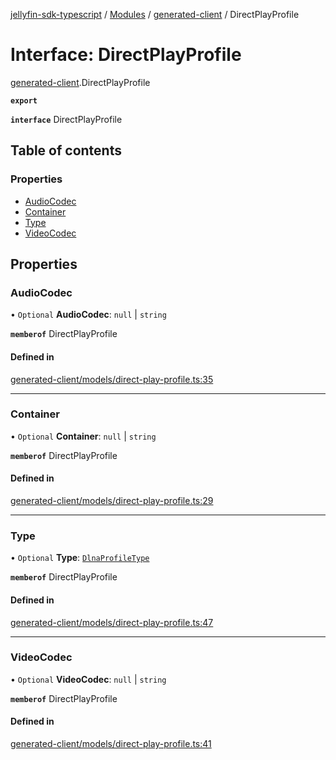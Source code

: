 [jellyfin-sdk-typescript](../README.md) / [Modules](../modules.md) / [generated-client](../modules/generated_client.md) / DirectPlayProfile

# Interface: DirectPlayProfile

[generated-client](../modules/generated_client.md).DirectPlayProfile

**`export`**

**`interface`** DirectPlayProfile

## Table of contents

### Properties

- [AudioCodec](generated_client.DirectPlayProfile.md#audiocodec)
- [Container](generated_client.DirectPlayProfile.md#container)
- [Type](generated_client.DirectPlayProfile.md#type)
- [VideoCodec](generated_client.DirectPlayProfile.md#videocodec)

## Properties

### AudioCodec

• `Optional` **AudioCodec**: ``null`` \| `string`

**`memberof`** DirectPlayProfile

#### Defined in

[generated-client/models/direct-play-profile.ts:35](https://github.com/thornbill/jellyfin-sdk-typescript/blob/644c849/src/generated-client/models/direct-play-profile.ts#L35)

___

### Container

• `Optional` **Container**: ``null`` \| `string`

**`memberof`** DirectPlayProfile

#### Defined in

[generated-client/models/direct-play-profile.ts:29](https://github.com/thornbill/jellyfin-sdk-typescript/blob/644c849/src/generated-client/models/direct-play-profile.ts#L29)

___

### Type

• `Optional` **Type**: [`DlnaProfileType`](../enums/generated_client.DlnaProfileType.md)

**`memberof`** DirectPlayProfile

#### Defined in

[generated-client/models/direct-play-profile.ts:47](https://github.com/thornbill/jellyfin-sdk-typescript/blob/644c849/src/generated-client/models/direct-play-profile.ts#L47)

___

### VideoCodec

• `Optional` **VideoCodec**: ``null`` \| `string`

**`memberof`** DirectPlayProfile

#### Defined in

[generated-client/models/direct-play-profile.ts:41](https://github.com/thornbill/jellyfin-sdk-typescript/blob/644c849/src/generated-client/models/direct-play-profile.ts#L41)
